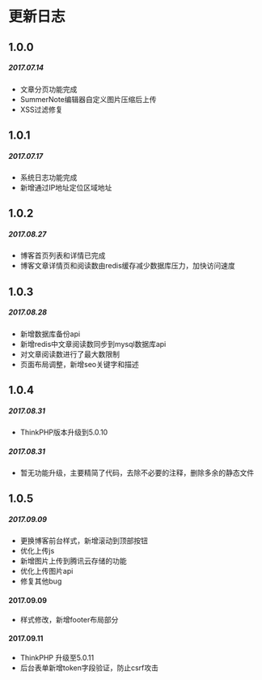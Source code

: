 
更新日志
===============
## 1.0.0
##### 2017.07.14
* 文章分页功能完成
* SummerNote编辑器自定义图片压缩后上传
* XSS过滤修复

## 1.0.1
##### 2017.07.17
* 系统日志功能完成
* 新增通过IP地址定位区域地址

## 1.0.2
##### 2017.08.27
* 博客首页列表和详情已完成
* 博客文章详情页和阅读数由redis缓存减少数据库压力，加快访问速度

## 1.0.3
##### 2017.08.28
* 新增数据库备份api
* 新增redis中文章阅读数同步到mysql数据库api
* 对文章阅读数进行了最大数限制
* 页面布局调整，新增seo关键字和描述

## 1.0.4
##### 2017.08.31
* ThinkPHP版本升级到5.0.10

##### 2017.08.31
* 暂无功能升级，主要精简了代码，去除不必要的注释，删除多余的静态文件

## 1.0.5
##### 2017.09.09
* 更换博客前台样式，新增滚动到顶部按钮
* 优化上传js
* 新增图片上传到腾讯云存储的功能
* 优化上传图片api
* 修复其他bug

#### 2017.09.09
* 样式修改，新增footer布局部分

#### 2017.09.11
* ThinkPHP 升级至5.0.11
* 后台表单新增token字段验证，防止csrf攻击

